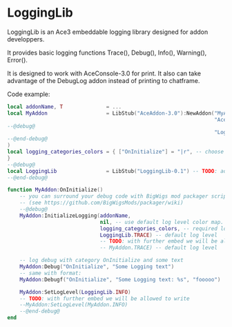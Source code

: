 # LoggingLib

LoggingLib is an Ace3 embeddable logging library designed for addon developpers.

It provides basic logging functions Trace(), Debug(), Info(), Warning(), Error().

It is designed to work with AceConsole-3.0 for print.
It also can take advantage of the DebugLog addon instead of printing to chatframe.

Code example:
```lua
local addonName, T              = ...
local MyAddon                   = LibStub("AceAddon-3.0"):NewAddon("MyAddon",
                                                                   "AceConsole-3.0",
--@debug@
                                                                   "LoggingLib-0.1"
--@end-debug@
)
local logging_categories_colors = { ["OnInitialize"] = "|r", -- choose whatever color you want
}
--@debug@
local LoggingLib                = LibStub("LoggingLib-0.1") -- TODO: add log levels to embed to avoid this line
--@end-debug@

function MyAddon:OnInitialize()
    -- you can surround your debug code with BigWigs mod packager script style tags
    -- (see https://github.com/BigWigsMods/packager/wiki)
    --@debug@
    MyAddon:InitializeLogging(addonName,
                              nil, -- use default log level color map. can set your own
                              logging_categories_colors, -- required log categories color mapping (compat with debuglog)
                              LoggingLib.TRACE) -- default log level
                              -- TODO: with further embed we will be allowed to write
                              -- MyAddon.TRACE) -- default log level

    -- log debug with category OnInitialize and some text
    MyAddon:Debug("OnInitialize", "Some Logging text")
    -- same with format:
    MyAddon:Debugf("OnInitialize", "Some Logging text: %s", "fooooo")

    MyAddon:SetLogLevel(LoggingLib.INFO)
    -- TODO: with further embed we will be allowed to write
    --MyAddon:SetLogLevel(MyAddon.INFO)
    --@end-debug@
end
```
